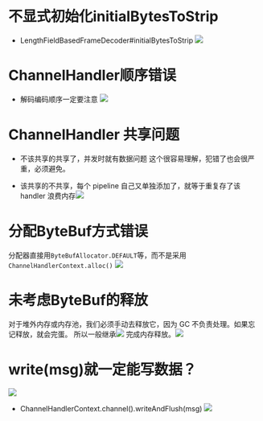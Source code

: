 # 不显式初始化initialBytesToStrip
- LengthFieldBasedFrameDecoder#initialBytesToStrip 
![](https://img-blog.csdnimg.cn/20201225182621987.png?x-oss-process=image/watermark,type_ZmFuZ3poZW5naGVpdGk,shadow_10,text_SmF2YUVkZ2U=,size_1,color_FFFFFF,t_70)

# ChannelHandler顺序错误
- 解码编码顺序一定要注意
![](https://img-blog.csdnimg.cn/20201225184210496.png?x-oss-process=image/watermark,type_ZmFuZ3poZW5naGVpdGk,shadow_10,text_SmF2YUVkZ2U=,size_1,color_FFFFFF,t_70)

# ChannelHandler 共享问题
- 不该共享的共享了，并发时就有数据问题
这个很容易理解，犯错了也会很严重，必须避免。

- 该共享的不共享，每个 pipeline 自己又单独添加了，就等于重复存了该 handler 浪费内存![](https://img-blog.csdnimg.cn/20201225184449539.png?x-oss-process=image/watermark,type_ZmFuZ3poZW5naGVpdGk,shadow_10,text_SmF2YUVkZ2U=,size_1,color_FFFFFF,t_70)

# 分配ByteBuf方式错误
分配器直接用`ByteBufAllocator.DEFAULT`等，而不是采用`ChannelHandlerContext.alloc()`
![](https://img-blog.csdnimg.cn/20201225185314274.png)
# 未考虑ByteBuf的释放
对于堆外内存或内存池，我们必须手动去释放它，因为 GC 不负责处理。如果忘记释放，就会完蛋。
所以一般继承![](https://img-blog.csdnimg.cn/20201225185503558.png)
完成内存释放。![](https://img-blog.csdnimg.cn/20201225185537898.png?x-oss-process=image/watermark,type_ZmFuZ3poZW5naGVpdGk,shadow_10,text_SmF2YUVkZ2U=,size_1,color_FFFFFF,t_70)

#  write(msg)就一定能写数据？
![](https://img-blog.csdnimg.cn/2020122519025658.png)

- ChannelHandlerContext.channel().writeAndFlush(msg)
![](https://img-blog.csdnimg.cn/20201225220504340.png?x-oss-process=image/watermark,type_ZmFuZ3poZW5naGVpdGk,shadow_10,text_SmF2YUVkZ2U=,size_1,color_FFFFFF,t_70)
